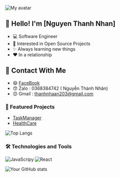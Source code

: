    ![My avatar](https://scontent.fsgn1-1.fna.fbcdn.net/v/t39.30808-6/448305906_1138887564038019_6460362231864199830_n.jpg?_nc_cat=108&ccb=1-7&_nc_sid=6ee11a&_nc_ohc=IJGV4FAtydIQ7kNvgFh-yZD&_nc_ht=scontent.fsgn1-1.fna&_nc_gid=AYmnedo5YFlK7ow3qm3RxOk&oh=00_AYAzVILP7zfGv7OsXNxdI3gIx2plWpRtUt15OECXyR0L-Q&oe=6703D984)

 ## 👋 Hello! I'm [Nguyen Thanh Nhan]
- 💻 Software Engineer
- 🚀 Interested in Open Source Projects
- ✨ Always learning new things
- ❤️ In a relationship
## 🐶 Contact With Me 
- 😄 [FaceBook](https://www.facebook.com/thanhaan203)
- 😙  Zalo  : 0368384742 ( Nguyễn Thành Nhân)
- 😊  Gmail : thanhnhaan203@gmail.com
### 📂 Featured Projects

- [TaskManager](https://github.com/NV-Phong/TM-Beta.git)                           
- [HealthCare](https://github.com/NV-Phong/flutter-nestjs-demo.git)

![Top Langs](https://github-readme-stats.vercel.app/api/top-langs/?username=ThanhNhan203&layout=compact&theme=radical)

### 🛠️ Technologies and Tools
![JavaScripy](https://img.shields.io/badge/-JavaScript-333333?style=flat&logo=javascript)
![React](https://img.shields.io/badge/-React-333333?style=flat&logo=react)

![Your GitHub stats](https://github-readme-stats.vercel.app/api?username=ThanhNhan203&show_icons=true&theme=radical)
